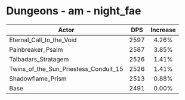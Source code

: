 # Dungeons - am - night_fae
| Actor | DPS | Increase |
|---|:---:|:---:|
|Eternal_Call_to_the_Void|2597|4.26%|
|Painbreaker_Psalm|2587|3.85%|
|Talbadars_Stratagem|2526|1.41%|
|Twins_of_the_Sun_Priestess_Conduit_15|2526|1.41%|
|Shadowflame_Prism|2513|0.88%|
|Base|2491|0.00%|

